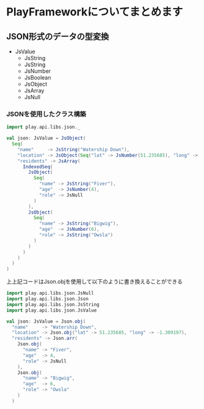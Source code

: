# PlayFrameworkについてまとめます

## JSON形式のデータの型変換
- JsValue
  - JsString
  - JsString
  - JsNumber
  - JsBoolean
  - JsObject
  - JsArray
  - JsNull

### JSONを使用したクラス構築
```scala
import play.api.libs.json._

val json: JsValue = JsObject(
  Seq(
    "name"     -> JsString("Watership Down"),
    "location" -> JsObject(Seq("lat" -> JsNumber(51.235685), "long" -> JsNumber(-1.309197))),
    "residents" -> JsArray(
      IndexedSeq(
        JsObject(
          Seq(
            "name" -> JsString("Fiver"),
            "age"  -> JsNumber(4),
            "role" -> JsNull
          )
        ),
        JsObject(
          Seq(
            "name" -> JsString("Bigwig"),
            "age"  -> JsNumber(6),
            "role" -> JsString("Owsla")
          )
        )
      )
    )
  )
)
```
上上記コードはJson.objを使用して以下のように書き換えることができる
```scala
import play.api.libs.json.JsNull
import play.api.libs.json.Json
import play.api.libs.json.JsString
import play.api.libs.json.JsValue

val json: JsValue = Json.obj(
  "name"     -> "Watership Down",
  "location" -> Json.obj("lat" -> 51.235685, "long" -> -1.309197),
  "residents" -> Json.arr(
    Json.obj(
      "name" -> "Fiver",
      "age"  -> 4,
      "role" -> JsNull
    ),
    Json.obj(
      "name" -> "Bigwig",
      "age"  -> 6,
      "role" -> "Owsla"
    )
  )
```
